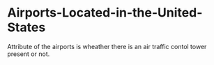 # Airports-Located-in-the-United-States
Attribute of the airports is wheather there is an air traffic contol tower present or not. 
